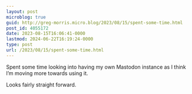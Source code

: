 ```yaml
---
layout: post
microblog: true
guid: http://greg-morris.micro.blog/2023/08/15/spent-some-time.html
post_id: 4055172
date: 2023-08-15T16:06:41-0000
lastmod: 2024-06-22T16:19:24-0000
type: post
url: /2023/08/15/spent-some-time.html
---
```

Spent some time looking into having my own Mastodon instance as I think I’m moving more towards using it.

Looks fairly straight forward. 
